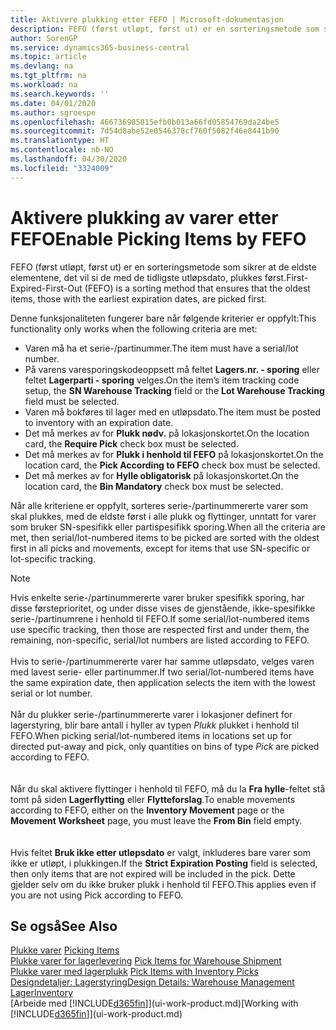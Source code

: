 ```yaml
---
title: Aktivere plukking etter FEFO | Microsoft-dokumentasjon
description: FEFO (først utløpt, først ut) er en sorteringsmetode som sikrer at de eldste elementene, det vil si de med de tidligste utløpsdato, plukkes først.
author: SorenGP
ms.service: dynamics365-business-central
ms.topic: article
ms.devlang: na
ms.tgt_pltfrm: na
ms.workload: na
ms.search.keywords: ''
ms.date: 04/01/2020
ms.author: sgroespe
ms.openlocfilehash: 466736905815efb0b013a66fd05854769da24be5
ms.sourcegitcommit: 7d54d8abe52e0546378cf760f5082f46e8441b90
ms.translationtype: HT
ms.contentlocale: nb-NO
ms.lasthandoff: 04/30/2020
ms.locfileid: "3324009"
---
```

# <a name="enable-picking-items-by-fefo"></a><span data-ttu-id="dd91b-103">Aktivere plukking av varer etter FEFO</span><span class="sxs-lookup"><span data-stu-id="dd91b-103">Enable Picking Items by FEFO</span></span>
<span data-ttu-id="dd91b-104">FEFO (først utløpt, først ut) er en sorteringsmetode som sikrer at de eldste elementene, det vil si de med de tidligste utløpsdato, plukkes først.</span><span class="sxs-lookup"><span data-stu-id="dd91b-104">First-Expired-First-Out (FEFO) is a sorting method that ensures that the oldest items, those with the earliest expiration dates, are picked first.</span></span>  

 <span data-ttu-id="dd91b-105">Denne funksjonaliteten fungerer bare når følgende kriterier er oppfylt:</span><span class="sxs-lookup"><span data-stu-id="dd91b-105">This functionality only works when the following criteria are met:</span></span>  

-   <span data-ttu-id="dd91b-106">Varen må ha et serie-/partinummer.</span><span class="sxs-lookup"><span data-stu-id="dd91b-106">The item must have a serial/lot number.</span></span>  
-   <span data-ttu-id="dd91b-107">På varens varesporingskodeoppsett må feltet **Lagers.nr. - sporing** eller feltet **Lagerparti - sporing** velges.</span><span class="sxs-lookup"><span data-stu-id="dd91b-107">On the item’s item tracking code setup, the **SN Warehouse Tracking** field or the **Lot Warehouse Tracking** field must be selected.</span></span>  
-   <span data-ttu-id="dd91b-108">Varen må bokføres til lager med en utløpsdato.</span><span class="sxs-lookup"><span data-stu-id="dd91b-108">The item must be posted to inventory with an expiration date.</span></span>  
-   <span data-ttu-id="dd91b-109">Det må merkes av for **Plukk nødv.** på lokasjonskortet.</span><span class="sxs-lookup"><span data-stu-id="dd91b-109">On the location card, the **Require Pick** check box must be selected.</span></span>  
-   <span data-ttu-id="dd91b-110">Det må merkes av for **Plukk i henhold til FEFO** på lokasjonskortet.</span><span class="sxs-lookup"><span data-stu-id="dd91b-110">On the location card, the **Pick According to FEFO** check box must be selected.</span></span>  
-   <span data-ttu-id="dd91b-111">Det må merkes av for **Hylle obligatorisk** på lokasjonskortet.</span><span class="sxs-lookup"><span data-stu-id="dd91b-111">On the location card, the **Bin Mandatory** check box must be selected.</span></span>  

 <span data-ttu-id="dd91b-112">Når alle kriteriene er oppfylt, sorteres serie-/partinummererte varer som skal plukkes, med de eldste først i alle plukk og flyttinger, unntatt for varer som bruker SN-spesifikk eller partispesifikk sporing.</span><span class="sxs-lookup"><span data-stu-id="dd91b-112">When all the criteria are met, then serial/lot-numbered items to be picked are sorted with the oldest first in all picks and movements, except for items that use SN-specific or lot-specific tracking.</span></span>  

> [!NOTE]  
> <span data-ttu-id="dd91b-113">Hvis enkelte serie-/partinummererte varer bruker spesifikk sporing, har disse førsteprioritet, og under disse vises de gjenstående, ikke-spesifikke serie-/partinumrene i henhold til FEFO.</span><span class="sxs-lookup"><span data-stu-id="dd91b-113">If some serial/lot-numbered items use specific tracking, then those are respected first and under them, the remaining, non-specific, serial/lot numbers are listed according to FEFO.</span></span>
<br /><br />
<span data-ttu-id="dd91b-114">Hvis to serie-/partinummererte varer har samme utløpsdato, velges varen med lavest serie- eller partinummer.</span><span class="sxs-lookup"><span data-stu-id="dd91b-114">If two serial/lot-numbered items have the same expiration date, then application selects the item with the lowest serial or lot number.</span></span>
<br /><br />
<span data-ttu-id="dd91b-115">Når du plukker serie-/partinummererte varer i lokasjoner definert for lagerstyring, blir bare antall i hyller av typen *Plukk* plukket i henhold til FEFO.</span><span class="sxs-lookup"><span data-stu-id="dd91b-115">When picking serial/lot-numbered items in locations set up for directed put-away and pick, only quantities on bins of type *Pick* are picked according to FEFO.</span></span>  
<br /><br />
<span data-ttu-id="dd91b-116">Når du skal aktivere flyttinger i henhold til FEFO, må du la **Fra hylle**-feltet stå tomt på siden **Lagerflytting** eller **Flytteforslag**.</span><span class="sxs-lookup"><span data-stu-id="dd91b-116">To enable movements according to FEFO, either on the **Inventory Movement** page or the **Movement Worksheet** page, you must leave the **From Bin** field empty.</span></span>  
<br /><br />
<span data-ttu-id="dd91b-117">Hvis feltet **Bruk ikke etter utløpsdato** er valgt, inkluderes bare varer som ikke er utløpt, i plukkingen.</span><span class="sxs-lookup"><span data-stu-id="dd91b-117">If the **Strict Expiration Posting** field is selected, then only items that are not expired will be included in the pick.</span></span> <span data-ttu-id="dd91b-118">Dette gjelder selv om du ikke bruker plukk i henhold til FEFO.</span><span class="sxs-lookup"><span data-stu-id="dd91b-118">This applies even if you are not using Pick according to FEFO.</span></span>

## <a name="see-also"></a><span data-ttu-id="dd91b-119">Se også</span><span class="sxs-lookup"><span data-stu-id="dd91b-119">See Also</span></span>  
<span data-ttu-id="dd91b-120">[Plukke varer](warehouse-pick-items.md) </span><span class="sxs-lookup"><span data-stu-id="dd91b-120">[Picking Items](warehouse-pick-items.md) </span></span>  
<span data-ttu-id="dd91b-121">[Plukke varer for lagerlevering](warehouse-how-to-pick-items-for-warehouse-shipment.md) </span><span class="sxs-lookup"><span data-stu-id="dd91b-121">[Pick Items for Warehouse Shipment](warehouse-how-to-pick-items-for-warehouse-shipment.md) </span></span>  
<span data-ttu-id="dd91b-122">[Plukke varer med lagerplukk](warehouse-how-to-pick-items-with-inventory-picks.md) </span><span class="sxs-lookup"><span data-stu-id="dd91b-122">[Pick Items with Inventory Picks](warehouse-how-to-pick-items-with-inventory-picks.md) </span></span>  
[<span data-ttu-id="dd91b-123">Designdetaljer: Lagerstyring</span><span class="sxs-lookup"><span data-stu-id="dd91b-123">Design Details: Warehouse Management</span></span>](design-details-warehouse-management.md)  
[<span data-ttu-id="dd91b-124">Lager</span><span class="sxs-lookup"><span data-stu-id="dd91b-124">Inventory</span></span>](inventory-manage-inventory.md)  
<span data-ttu-id="dd91b-125">[Arbeide med [!INCLUDE[d365fin](includes/d365fin_md.md)]](ui-work-product.md)</span><span class="sxs-lookup"><span data-stu-id="dd91b-125">[Working with [!INCLUDE[d365fin](includes/d365fin_md.md)]](ui-work-product.md)</span></span>
